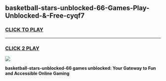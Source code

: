 
## basketball-stars-unblocked-66-Games-Play-Unblocked-&-Free-cyqf7
<h3>
<a href="https://premium76.site?title=basketball-stars-unblocked-66&ref=24A">CLICK TO PLAY</a></h3>
<hr>

<h3>
<a href="https://premium76.site?title=basketball-stars-unblocked-66&ref=24A">CLICK 2 PLAY</a>
  
</h3>

<a href="https://premium76.site?title=basketball-stars-unblocked-66&ref=24A"><img src="https://clearcache.store/games.png"></a>


**basketball-stars-unblocked-66 games unblocked: Your Gateway to Fun and Accessible Online Gaming**
